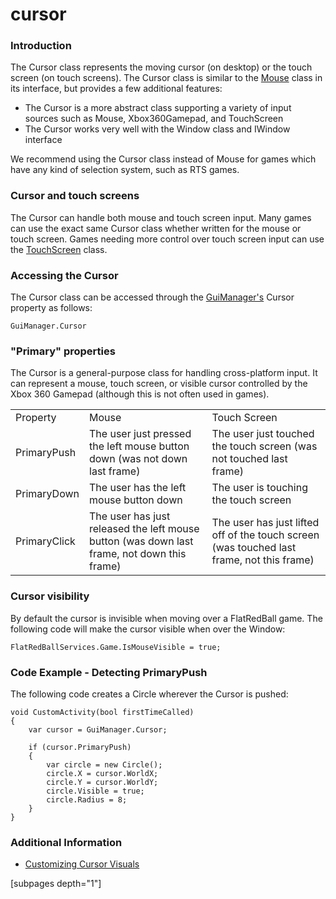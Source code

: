 # cursor

### Introduction

The Cursor class represents the moving cursor (on desktop) or the touch screen (on touch screens). The Cursor class is similar to the [Mouse](../../../../frb/docs/index.php) class in its interface, but provides a few additional features:

* The Cursor is a more abstract class supporting a variety of input sources such as Mouse, Xbox360Gamepad, and TouchScreen
* The Cursor works very well with the Window class and IWindow interface

We recommend using the Cursor class instead of Mouse for games which have any kind of selection system, such as RTS games.

### Cursor and touch screens

The Cursor can handle both mouse and touch screen input. Many games can use the exact same Cursor class whether written for the mouse or touch screen. Games needing more control over touch screen input can use the [TouchScreen](../../../../documentation/api/flatredball/input/touchscreen.md) class.

### Accessing the Cursor

The Cursor class can be accessed through the [GuiManager's](../../../../documentation/api/flatredball/gui/guimanager.md) Cursor property as follows:

```
GuiManager.Cursor
```

### "Primary" properties

The Cursor is a general-purpose class for handling cross-platform input. It can represent a mouse, touch screen, or visible cursor controlled by the Xbox 360 Gamepad (although this is not often used in games).

|              |                                                                                             |                                                                                           |
| ------------ | ------------------------------------------------------------------------------------------- | ----------------------------------------------------------------------------------------- |
| Property     | Mouse                                                                                       | Touch Screen                                                                              |
| PrimaryPush  | The user just pressed the left mouse button down (was not down last frame)                  | The user just touched the touch screen (was not touched last frame)                       |
| PrimaryDown  | The user has the left mouse button down                                                     | The user is touching the touch screen                                                     |
| PrimaryClick | The user has just released the left mouse button (was down last frame, not down this frame) | The user has just lifted off of the touch screen (was touched last frame, not this frame) |

### Cursor visibility

By default the cursor is invisible when moving over a FlatRedBall game. The following code will make the cursor visible when over the Window:

```lang:c#
FlatRedBallServices.Game.IsMouseVisible = true;
```

### Code Example - Detecting PrimaryPush

The following code creates a Circle wherever the Cursor is pushed:

```
void CustomActivity(bool firstTimeCalled)
{
    var cursor = GuiManager.Cursor;

    if (cursor.PrimaryPush)
    {
        var circle = new Circle();
        circle.X = cursor.WorldX;
        circle.Y = cursor.WorldY;
        circle.Visible = true;
        circle.Radius = 8;
    }
}
```

### Additional Information

* [Customizing Cursor Visuals](../../../../frb/docs/index.php)

&#x20; \[subpages depth="1"]

###

